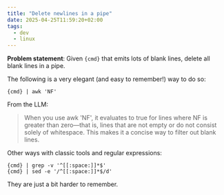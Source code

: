 ```yaml
---
title: "Delete newlines in a pipe"
date: 2025-04-25T11:59:20+02:00
tags:
  - dev
  - linux
---
```


**Problem statement**: Given `{cmd}` that emits lots of blank lines, delete all
blank lines in a pipe.

The following is a very elegant (and easy to remember!) way to do so:

```shell
{cmd} | awk 'NF'
```

From the LLM:

> When you use awk 'NF', it evaluates to true for lines where NF is greater than
> zero—that is, lines that are not empty or do not consist solely of whitespace.
> This makes it a concise way to filter out blank lines.

Other ways with classic tools and regular expressions:

```shell
{cmd} | grep -v '^[[:space:]]*$'
{cmd} | sed -e '/^[[:space:]]*$/d'
```

They are just a bit harder to remember.

